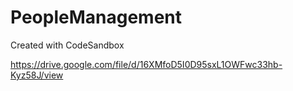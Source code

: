 # PeopleManagement
Created with CodeSandbox


https://drive.google.com/file/d/16XMfoD5I0D95sxL1OWFwc33hb-Kyz58J/view
